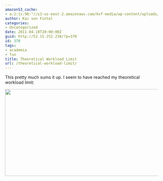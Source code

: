 ```yaml
---
amazonS3_cache:
- a:2:{s:98:"//s3-us-east-2.amazonaws.com/kvf-media/wp-content/uploads/20170813181228/dilbert-brainoverload.png";i:657;s:68:"//52.15.252.238/wp-content/uploads/2011/04/dilbert-brainoverload.png";i:657;}
author: Kai von Fintel
categories:
- Uncategorized
date: 2011-04-10T20:00:00Z
guid: http://52.15.252.238/?p=370
id: 370
tags:
- academia
- fun
title: Theoretical Workload Limit
url: /theoretical-workload-limit/
---
```


This pretty much sums it up. I seem to have reached my theoretical workload limit:

<img src="http://52.15.252.238/wp-content/uploads/2011/04/dilbert-brainoverload.png" alt="" width="640" height="287" class="alignnone size-full wp-image-657" />